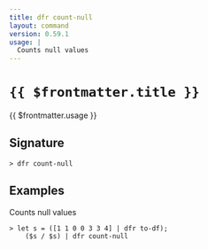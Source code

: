 ```yaml
---
title: dfr count-null
layout: command
version: 0.59.1
usage: |
  Counts null values
---
```


# `{{ $frontmatter.title }}`

<div style='white-space: pre-wrap;'>{{ $frontmatter.usage }}</div>

## Signature

`> dfr count-null `

## Examples

Counts null values

```shell
> let s = ([1 1 0 0 3 3 4] | dfr to-df);
    ($s / $s) | dfr count-null
```
